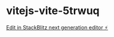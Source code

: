 # vitejs-vite-5trwuq

[Edit in StackBlitz next generation editor ⚡️](https://stackblitz.com/~/github.com/npizer25/vitejs-vite-5trwuq)